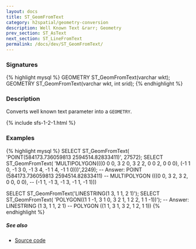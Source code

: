 ```yaml
---
layout: docs
title: ST_GeomFromText
category: h2spatial/geometry-conversion
description: Well Known Text &rarr; Geometry
prev_section: ST_AsText
next_section: ST_LineFromText
permalink: /docs/dev/ST_GeomFromText/
---
```


### Signatures

{% highlight mysql %}
GEOMETRY ST_GeomFromText(varchar wkt);
GEOMETRY ST_GeomFromText(varchar wkt, int srid);
{% endhighlight %}

### Description

Converts well known text parameter into a `GEOMETRY`.

{% include sfs-1-2-1.html %}

### Examples

{% highlight mysql %}
SELECT ST_GeomFromText(
    'POINT(584173.736059813 2594514.82833411)', 27572);
SELECT ST_GeomFromText(
    'MULTIPOLYGON(((0 0 0, 3 2 0, 3 2 2, 0 0 2, 0 0 0),
    (-1 1 0, -1 3 0, -1 3 4, -1 1 4, -1 1 0)))',2249);
-- Answer: POINT (584173.736059813 2594514.82833411)
--  MULTIPOLYGON (((0 0, 3 2, 3 2, 0 0, 0 0), 
--  (-1 1, -1 3, -1 3, -1 1, -1 1)))

SELECT ST_GeomFromText('LINESTRING(1 3, 1 1, 2 1)');
SELECT ST_GeomFromText(
    'POLYGON((1 1 -1, 3 1 0, 3 2 1, 1 2 2, 1 1 -1))');
-- Answer: LINESTRING (1 3, 1 1, 2 1)
--  POLYGON ((1 1, 3 1, 3 2, 1 2, 1 1))
{% endhighlight %}

##### See also

* <a href="https://github.com/irstv/H2GIS/blob/master/h2spatial/src/main/java/org/h2gis/h2spatial/internal/function/spatial/convert/ST_GeomFromText.java" target="_blank">Source code</a>
